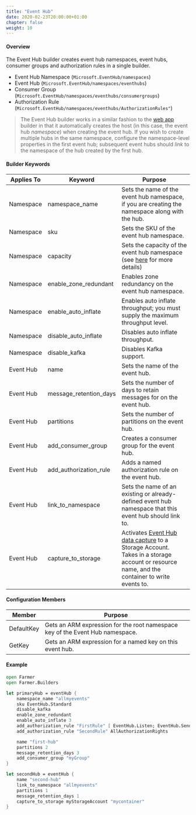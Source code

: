 ```yaml
---
title: "Event Hub"
date: 2020-02-23T20:00:00+01:00
chapter: false
weight: 10
---
```


#### Overview
The Event Hub builder creates event hub namespaces, event hubs, consumer groups and authorization rules in a single builder.

* Event Hub Namespace (`Microsoft.EventHub/namespaces`)
* Event Hub (`Microsoft.EventHub/namespaces/eventhubs`)
* Consumer Group (`Microsoft.EventHub/namespaces/eventhubs/consumergroups`)
* Authorization Rule (`Microsoft.EventHub/namespaces/eventhubs/AuthorizationRules"`)

> The Event Hub builder works in a similar fashion to the [web app](web-app) builder in that it automatically creates the host (in this case, the event hub *namespace*) when creating the event hub. If you wish to create multiple hubs in the same namespace, configure the namespace-level properties in the first event hub; subsequent event hubs should *link* to the namespace of the hub created by the first hub.

#### Builder Keywords
| Applies To | Keyword | Purpose |
|-|-|-|
| Namespace | namespace_name | Sets the name of the event hub namespace, if you are creating the namespace along with the hub. |
| Namespace | sku | Sets the SKU of the event hub namespace. |
| Namespace | capacity | Sets the capacity of the event hub namespace (see [here](https://docs.microsoft.com/en-gb/azure/event-hubs/event-hubs-faq#dedicated-clusters) for more details) |
| Namespace | enable_zone_redundant | Enables zone redundancy on the event hub namespace. |
| Namespace | enable_auto_inflate | Enables auto inflate throughput; you must supply the maximum throughput level. |
| Namespace | disable_auto_inflate | Disables auto inflate throughput. |
| Namespace | disable_kafka | Disables Kafka support. |
| Event Hub | name | Sets the name of the event hub. |
| Event Hub | message_retention_days | Sets the number of days to retain messages for on the event hub. |
| Event Hub | partitions | Sets the number of partitions on the event hub. |
| Event Hub | add_consumer_group | Creates a consumer group for the event hub. |
| Event Hub | add_authorization_rule | Adds a named authorization rule on the event hub. |
| Event Hub | link_to_namespace | Sets the name of an existing or already-defined event hub namespace that this event hub should link to. |
| Event Hub | capture_to_storage | Activates [Event Hub data capture](https://docs.microsoft.com/en-us/azure/event-hubs/event-hubs-capture-overview) to a Storage Account. Takes in a storage account or resource name, and the container to write events to.

#### Configuration Members
| Member | Purpose |
|-|-|
| DefaultKey | Gets an ARM expression for the root namespace key of the Event Hub namespace. |
| GetKey | Gets an ARM expression for a named key on this event hub. |

#### Example

```fsharp
open Farmer
open Farmer.Builders

let primaryHub = eventHub {
    namespace_name "allmyevents"
    sku EventHub.Standard
    disable_kafka
    enable_zone_redundant
    enable_auto_inflate 3
    add_authorization_rule "FirstRule" [ EventHub.Listen; EventHub.Send ]
    add_authorization_rule "SecondRule" AllAuthorizationRights

    name "first-hub"
    partitions 2
    message_retention_days 3
    add_consumer_group "myGroup"
}

let secondHub = eventHub {
    name "second-hub"
    link_to_namespace "allmyevents"
    partitions 1
    message_retention_days 1
    capture_to_storage myStorageAccount "mycontainer"
}
```